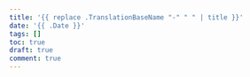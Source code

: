 ```yaml
---
title: '{{ replace .TranslationBaseName "-" " " | title }}'
date: '{{ .Date }}'
tags: []
toc: true
draft: true
comment: true
---
```

